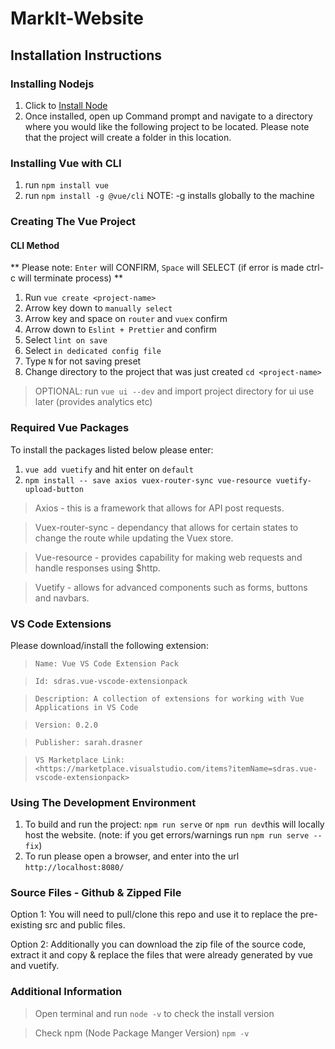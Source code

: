 # MarkIt-Website

<h2> Installation Instructions </h2>

<h3> Installing Nodejs </h3>

1. Click to [Install Node](https://nodejs.org/en/download/)
2. Once installed, open up Command prompt and navigate to a directory where you would like the following project to be located.           Please note that the project will create a folder in this location.

<h3> Installing Vue with CLI </h3>

1. run `npm install vue`
2. run `npm install -g @vue/cli` NOTE: -g installs globally to the machine

<h3> Creating The Vue Project </h3>

<h4> CLI Method </h4>

** Please note: `Enter` will CONFIRM, `Space` will SELECT (if error is made ctrl-c will terminate process) **

1. Run `vue create <project-name>`
2. Arrow key down to `manually select`
3. Arrow key and space on `router` and `vuex` confirm
4. Arrow down to `Eslint + Prettier` and confirm
5. Select `lint on save`
6. Select `in dedicated config file`
7. Type `N` for not saving preset
8. Change directory to the project that was just created `cd <project-name>`

> OPTIONAL: run `vue ui --dev` and import project directory for ui use later (provides analytics etc)

<h3> Required Vue Packages </h3>

To install the packages listed below please enter: 
1. `vue add vuetify` and hit enter on `default`
2. `npm install -- save axios vuex-router-sync vue-resource vuetify-upload-button`

> Axios - this is a framework that allows for API post requests.

> Vuex-router-sync - dependancy that allows for certain states to change the route while updating the Vuex store. 

> Vue-resource - provides capability for making web requests and handle responses using \$http.

> Vuetify - allows for advanced components such as forms, buttons and navbars.

<h3> VS Code Extensions </h3>

Please download/install the following extension:

> `Name: Vue VS Code Extension Pack`

> `Id: sdras.vue-vscode-extensionpack`

> `Description: A collection of extensions for working with Vue Applications in VS Code`

> `Version: 0.2.0`

> `Publisher: sarah.drasner`

> `VS Marketplace Link: <https://marketplace.visualstudio.com/items?itemName=sdras.vue-vscode-extensionpack>`

<h3> Using The Development Environment</h3>

1. To build and run the project: `npm run serve` or `npm run dev`this will locally host the website.
  (note: if you get errors/warnings run `npm run serve --fix`)
2. To run please open a browser, and enter into the url `http://localhost:8080/` 
  
<h3> Source Files - Github & Zipped File </h3>

Option 1: You will need to pull/clone this repo and use it to replace the pre-existing src and public files.

Option 2: Additionally you can download the zip file of the source code, extract it and copy & replace the files that were already generated by vue and vuetify.

<h3> Additional Information </h3>

> Open terminal and run `node -v` to check the install version 

> Check npm (Node Package Manger Version) `npm -v` 
